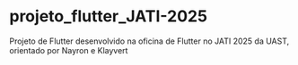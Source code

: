 # projeto_flutter_JATI-2025
 Projeto de Flutter desenvolvido na oficina de Flutter no JATI 2025 da UAST, orientado por Nayron e Klayvert
